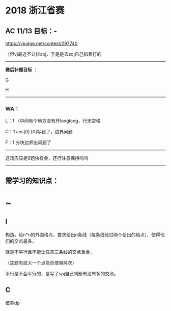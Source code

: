 # 2018 浙江省赛

## AC 11/13  目标：-

https://vjudge.net/contest/297740

（但vj最近不让拉zoj，于是是去zoj自己掐表打的

---

**赛后补题目标** ：

G

H

---

### WA：

L：1 （中间有个地方没有开longlong，行末空格

C：1  ans[0] [0]写错了，边界问题

F：1  分块边界出问题了

---

这场应该是9题快有金，还行注意保持呜呜

---

## 需学习的知识点：



# ~

## I

构造。给n*n的外围格点，要求给出n条线（每条线经过两个给出的格点），使得他们的交点最多，

就是不平行且不能让任意三条线的交点重合，

（这题有歧义一个点能否使用两次）

平行是不会平行的，是写了spj自己判断有没有多的交点。



## C

概率dp

